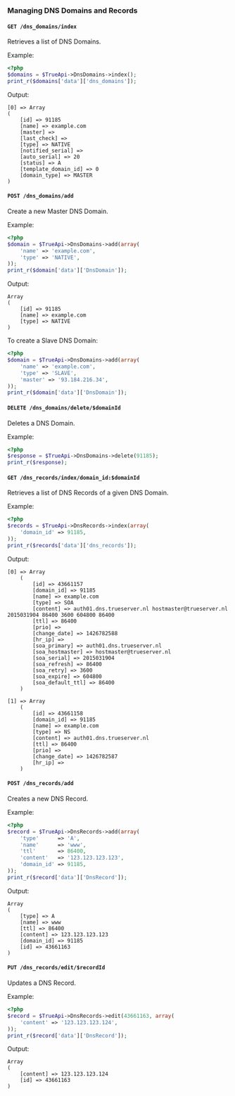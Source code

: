 
### Managing DNS Domains and Records

#### `GET /dns_domains/index`

Retrieves a list of DNS Domains.

Example:
```php
<?php
$domains = $TrueApi->DnsDomains->index();
print_r($domains['data']['dns_domains']);
```

Output:
```
[0] => Array
(
	[id] => 91185
	[name] => example.com
	[master] =>
	[last_check] =>
	[type] => NATIVE
	[notified_serial] =>
	[auto_serial] => 20
	[status] => A
	[template_domain_id] => 0
	[domain_type] => MASTER
)
```


#### `POST /dns_domains/add`

Create a new Master DNS Domain.

Example:
```php
<?php
$domain = $TrueApi->DnsDomains->add(array(
	'name' => 'example.com',
	'type' => 'NATIVE',
));
print_r($domain['data']['DnsDomain']);
```

Output:
```
Array
(
	[id] => 91185
	[name] => example.com
	[type] => NATIVE
)
```

To create a Slave DNS Domain:
```php
<?php
$domain = $TrueApi->DnsDomains->add(array(
	'name' => 'example.com',
	'type' => 'SLAVE',
	'master' => '93.184.216.34',
));
print_r($domain['data']['DnsDomain']);
```


#### `DELETE /dns_domains/delete/$domainId`

Deletes a DNS Domain.

Example:
```php
<?php
$response = $TrueApi->DnsDomains->delete(91185);
print_r($response);
```


#### `GET /dns_records/index/domain_id:$domainId`

Retrieves a list of DNS Records of a given DNS Domain.

Example:
```php
<?php
$records = $TrueApi->DnsRecords->index(array(
	'domain_id' => 91185,
));
print_r($records['data']['dns_records']);
```

Output:
```
[0] => Array
	(
		[id] => 43661157
		[domain_id] => 91185
		[name] => example.com
		[type] => SOA
		[content] => auth01.dns.trueserver.nl hostmaster@trueserver.nl 2015031904 86400 3600 604800 86400
		[ttl] => 86400
		[prio] =>
		[change_date] => 1426782588
		[hr_ip] =>
		[soa_primary] => auth01.dns.trueserver.nl
		[soa_hostmaster] => hostmaster@trueserver.nl
		[soa_serial] => 2015031904
		[soa_refresh] => 86400
		[soa_retry] => 3600
		[soa_expire] => 604800
		[soa_default_ttl] => 86400
	)

[1] => Array
	(
		[id] => 43661158
		[domain_id] => 91185
		[name] => example.com
		[type] => NS
		[content] => auth01.dns.trueserver.nl
		[ttl] => 86400
		[prio] =>
		[change_date] => 1426782587
		[hr_ip] =>
	)
```


#### `POST /dns_records/add`

Creates a new DNS Record.

Example:
```php
<?php
$record = $TrueApi->DnsRecords->add(array(
	'type'      => 'A',
	'name'      => 'www',
	'ttl'       => 86400,
	'content'   => '123.123.123.123',
	'domain_id' => 91185,
));
print_r($record['data']['DnsRecord']);
```

Output:
```
Array
(
	[type] => A
	[name] => www
	[ttl] => 86400
	[content] => 123.123.123.123
	[domain_id] => 91185
	[id] => 43661163
)
```


#### `PUT /dns_records/edit/$recordId`

Updates a DNS Record.

Example:
```php
<?php
$record = $TrueApi->DnsRecords->edit(43661163, array(
	'content' => '123.123.123.124',
));
print_r($record['data']['DnsRecord']);
```

Output:
```
Array
(
	[content] => 123.123.123.124
	[id] => 43661163
)
```
